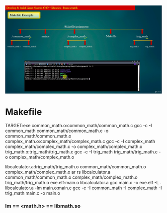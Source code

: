 
![Screenshot](1.png)

# Makefile

TARGET:exe
common_math.o:common_math/common_math.c
	gcc -c -I common_math common_math/common_math.c -o common_math/common_math.o
complex_math.o:complex_math/complex_math.c
	gcc -c -I complex_math complex_math/complex_math.c -o complex_math/complex_math.o
trig_math.o:trig_math/trig_math.c
	gcc -c -I trig_math trig_math/trig_math.c -o complex_math/complex_math.o
	
libcalculator.a:trig_math/trig_math.o common_math/common_math.o complex_math/complex_math.o
	ar rs libcalculator.a common_math/common_math.o complex_math/complex_math.o trig_math/trig_math.o
exe.elf:main.o libcalculator.a
	gcc main.o -o exe.elf -L . libcalculator.a -lm
main.o:main.c
	gcc -c -I common_math -I complex_math -I trig_math main.c -o main.o
	
	

### lm == <math.h>   == libmath.so
	
	
	
	
	
	
